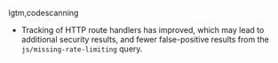 lgtm,codescanning
* Tracking of HTTP route handlers has improved, which may lead to additional
  security results, and fewer false-positive results from the `js/missing-rate-limiting` query.
